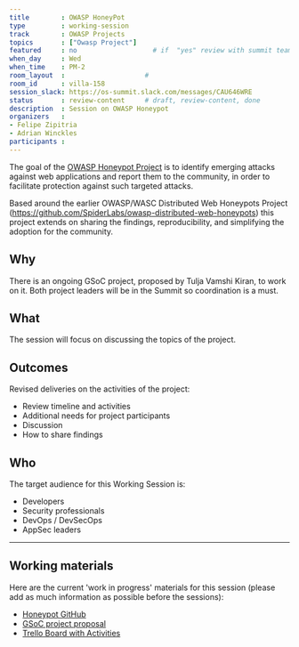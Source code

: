 ```yaml
---
title        : OWASP HoneyPot
type         : working-session
track        : OWASP Projects
topics       : ["Owasp Project"]
featured     : no                   # if  "yes" review with summit team
when_day     : Wed
when_time    : PM-2
room_layout  :                    #
room_id      : villa-158
session_slack: https://os-summit.slack.com/messages/CAU646WRE
status       : review-content     # draft, review-content, done
description  : Session on OWASP Honeypot
organizers   : 
- Felipe Zipitria
- Adrian Winckles
participants : 
---
```


The goal of the [OWASP Honeypot Project](https://github.com/OWASP/Honeypot-Project/) is to identify emerging attacks against web applications and report them to the community, in order to facilitate protection against such targeted attacks.

Based around the earlier OWASP/WASC Distributed Web Honeypots Project (https://github.com/SpiderLabs/owasp-distributed-web-honeypots) this project extends on sharing the findings, reproducibility, and simplifying the adoption for the community.

## Why

There is an ongoing GSoC project, proposed by Tulja Vamshi Kiran, to work on it. Both project leaders will be in the Summit so coordination is a must.

## What

The session will focus on discussing the topics of the project.

## Outcomes

Revised deliveries on the activities of the project:
- Review timeline and activities
- Additional needs for project participants
- Discussion
- How to share findings

## Who

The target audience for this Working Session is:

-  Developers
-  Security professionals
-  DevOps / DevSecOps
-  AppSec leaders

---

## Working materials

Here are the current 'work in progress' materials for this session (please add as much information as possible before the sessions):
- [Honeypot GitHub](https://github.com/OWASP/Honeypot-Project)
- [GSoC project proposal](https://docs.google.com/document/d/1nyXuuS90TAy-UyeCE3vsoR7V5fUQ2adbxguEWdKjbiQ/edit?usp=sharing)
- [Trello Board with Activities](https://trello.com/b/EeUJMJAD/owasp-honeypot-project)
